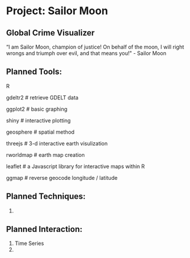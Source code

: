 # Project: Sailor Moon

## Global Crime Visualizer

“I am Sailor Moon, champion of justice! On behalf of the moon, I will right wrongs and triumph over evil, and that means you!" - Sailor Moon

## Planned Tools:
R

gdeltr2 # retrieve GDELT data

ggplot2 # basic graphing

shiny # interactive plotting

geosphere # spatial method

threejs # 3-d interactive earth visulization

rworldmap # earth map creation

leaflet # a Javascript library for interactive maps within R

ggmap # reverse geocode longitude / latitude

## Planned Techniques:
1. 


## Planned Interaction:
1. Time Series
2. 
